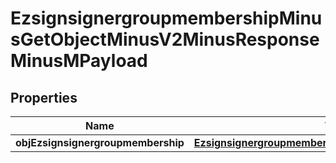 
# EzsignsignergroupmembershipMinusGetObjectMinusV2MinusResponseMinusMPayload

## Properties
Name | Type | Description | Notes
------------ | ------------- | ------------- | -------------
**objEzsignsignergroupmembership** | [**EzsignsignergroupmembershipMinusResponseCompound**](EzsignsignergroupmembershipMinusResponseCompound.md) |  | 



